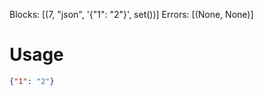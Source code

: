 Blocks: [(7, "json", '{"1": "2"}', set())]
Errors: [(None, None)]


# Usage

~~~json
{"1": "2"}
~~~
